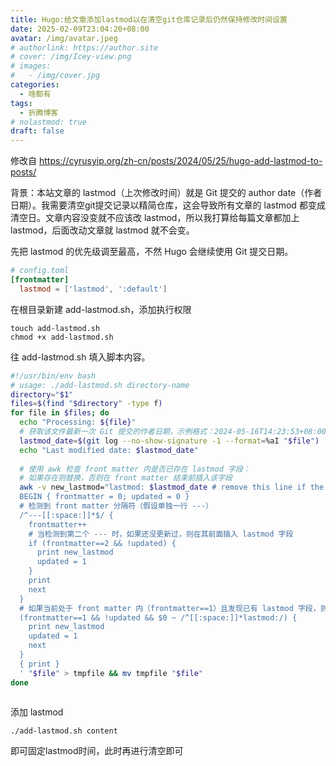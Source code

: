 ```yaml
---
title: Hugo:给文章添加lastmod以在清空git仓库记录后仍然保持修改时间设置
date: 2025-02-09T23:04:20+08:00
avatar: /img/avatar.jpeg
# authorlink: https://author.site
# cover: /img/Icey-view.png
# images:
#   - /img/cover.jpg
categories:
  - 啥都有
tags:
  - 折腾博客
# nolastmod: true
draft: false
---
```


修改自 https://cyrusyip.org/zh-cn/posts/2024/05/25/hugo-add-lastmod-to-posts/

<!--more-->


背景：本站文章的 lastmod（上次修改时间）就是 Git 提交的 author date（作者日期）。我需要清空git提交记录以精简仓库，这会导致所有文章的 lastmod 都变成清空日。文章内容没变就不应该改 lastmod，所以我打算给每篇文章都加上 lastmod，后面改动文章就 lastmod 就不会变。

先把 lastmod 的优先级调至最高，不然 Hugo 会继续使用 Git 提交日期。

```toml
# config.toml
[frontmatter]
  lastmod = ['lastmod', ':default']

```
在根目录新建 add-lastmod.sh，添加执行权限

```
touch add-lastmod.sh
chmod +x add-lastmod.sh
```

往 add-lastmod.sh 填入脚本内容。

```bash
#!/usr/bin/env bash
# usage: ./add-lastmod.sh directory-name
directory="$1"
files=$(find "$directory" -type f)
for file in $files; do
  echo "Processing: ${file}"
  # 获取该文件最新一次 Git 提交的作者日期，示例格式：2024-05-16T14:23:53+08:00
  lastmod_date=$(git log --no-show-signature -1 --format=%aI "$file")
  echo "Last modified date: $lastmod_date"
  
  # 使用 awk 检查 front matter 内是否已存在 lastmod 字段：
  # 如果存在则替换，否则在 front matter 结束前插入该字段
  awk -v new_lastmod="lastmod: $lastmod_date # remove this line if the content is actually changed" '
  BEGIN { frontmatter = 0; updated = 0 }
  # 检测到 front matter 分隔符（假设单独一行 ---）
  /^---[[:space:]]*$/ {
    frontmatter++
    # 当检测到第二个 --- 时，如果还没更新过，则在其前面插入 lastmod 字段
    if (frontmatter==2 && !updated) {
      print new_lastmod
      updated = 1
    }
    print
    next
  }
  # 如果当前处于 front matter 内（frontmatter==1）且发现已有 lastmod 字段，则替换
  (frontmatter==1 && !updated && $0 ~ /^[[:space:]]*lastmod:/) {
    print new_lastmod
    updated = 1
    next
  }
  { print }
  ' "$file" > tmpfile && mv tmpfile "$file"
done



```

添加 lastmod

```
./add-lastmod.sh content

```

即可固定lastmod时间，此时再进行清空即可